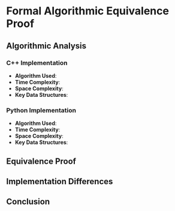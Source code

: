 # Formal Algorithmic Equivalence Proof

<!-- Placeholder file - to be filled later -->

## Algorithmic Analysis

### C++ Implementation
- **Algorithm Used**: 
- **Time Complexity**: 
- **Space Complexity**: 
- **Key Data Structures**: 

### Python Implementation  
- **Algorithm Used**: 
- **Time Complexity**: 
- **Space Complexity**: 
- **Key Data Structures**: 

## Equivalence Proof
<!-- Formal proof that both implementations use the same algorithm -->

## Implementation Differences
<!-- Language-specific differences that don't affect algorithmic complexity -->

## Conclusion
<!-- Statement of algorithmic equivalence -->
